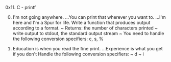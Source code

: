 0x11. C - printf

0. I'm not going anywhere.
...You can print that wherever you want to. 
...I'm here and I'm a Spur for life.
Write a function that produces output according to a format.
	~ Returns: the number of characters printed
	~ write output to stdout, the standard output stream
	~ You need to handle the following conversion specifiers: c, s, %

1. Education is when you read the fine print.
...Experience is what you get if you don't
Handle the following conversion specifiers:
	~ d
	~ i
